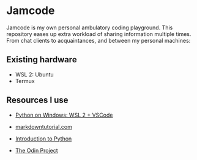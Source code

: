 # Jamcode

Jamcode is my own personal ambulatory coding playground. This repository eases up extra workload of sharing information multiple times.
From chat clients to acquaintances, and between my personal machines:

## Existing hardware

- WSL 2: Ubuntu
- Termux

## Resources I use

- [Python on Windows: WSL 2 + VSCode](https://learn.microsoft.com/en-us/windows/python/)

- [markdowntutorial.com](https://www.markdowntutorial.com/)

- [Introduction to Python](http://introtopython.org)

- [The Odin Project](https://www.theodinproject.com/)
